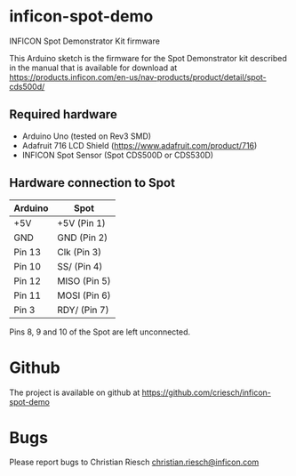 # inficon-spot-demo
INFICON Spot Demonstrator Kit firmware

This Arduino sketch is the firmware for the Spot Demonstrator kit described in
the manual that is available for download at
https://products.inficon.com/en-us/nav-products/product/detail/spot-cds500d/

## Required hardware
* Arduino Uno (tested on Rev3 SMD)
* Adafruit 716 LCD Shield (https://www.adafruit.com/product/716)
* INFICON Spot Sensor (Spot CDS500D or CDS530D)

## Hardware connection to Spot
| Arduino           | Spot           |
|-------------------|----------------|
| +5V               | +5V (Pin 1)    |
| GND               | GND (Pin 2)    |
| Pin 13            | Clk (Pin 3)    |
| Pin 10            | SS/ (Pin 4)    |
| Pin 12            | MISO (Pin 5)   |
| Pin 11            | MOSI (Pin 6)   |
| Pin 3             | RDY/ (Pin 7)   |

Pins 8, 9 and 10 of the Spot are left unconnected.

# Github
The project is available on github at
https://github.com/criesch/inficon-spot-demo

# Bugs
Please report bugs to Christian Riesch <christian.riesch@inficon.com>
